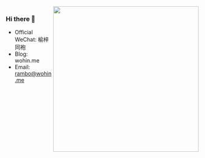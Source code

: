 <img align='right' src="https://github-readme-stats.vercel.app/api?username=brant-ruan&show_icons=true&theme=radical" width="380">

### Hi there 👋

- Official WeChat: 榆梓同袍
- Blog: wohin.me
- Email: rambo@wohin.me
